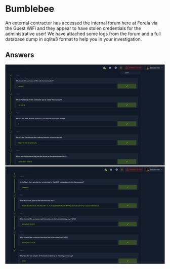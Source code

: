 # Bumblebee

An external contractor has accessed the internal forum here at Forela via the Guest WiFi and they appear to have stolen credentials for the administrative user! We have attached some logs from the forum and a full database dump in sqlite3 format to help you in your investigation.

## Answers

<img src="./assets/images/Capture1.PNG">
<img src="./assets/images/Capture2.PNG">
